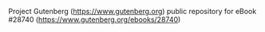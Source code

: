 Project Gutenberg (https://www.gutenberg.org) public repository for eBook #28740 (https://www.gutenberg.org/ebooks/28740)
